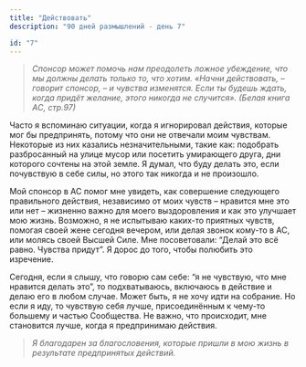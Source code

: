 ```yaml
---
title: "Действовать"
description: "90 дней размышлений - день 7"

id: "7"
---
```


> _Спонсор может помочь нам преодолеть ложное убеждение, что мы должны делать
> только то, что хотим. «Начни действовать, – говорит спонсор, – и чувства
> изменятся. Если ты будешь ждать, когда придёт желание, этого никогда не
> случится». (Белая книга АС, стр.97)_

Часто я вспоминаю ситуации, когда я игнорировал действия, которые мог бы
предпринять, потому что они не отвечали моим чувствам. Некоторые из них
казались незначительными, такие как: подобрать разбросанный на улице мусор или
посетить умирающего друга, дни которого сочтены на этой земле. Я думал, что
буду делать это, если почувствую в себе силы, но этого так никогда и не
произошло.

Мой спонсор в АС помог мне увидеть, как совершение следующего правильного
действия, независимо от моих чувств – нравится мне это или нет – жизненно
важно для моего выздоровления и как это улучшает мою жизнь. Возможно, я не
испытываю каких-то приятных чувств, помогая своей жене сегодня вечером, или
делая звонок кому-то в АС, или молясь своей Высшей Силе. Мне посоветовали:
“Делай это всё равно. Чувства придут”. Я дорос до того, чтобы полюбить это
изречение.

Сегодня, если я слышу, что говорю сам себе: “я не чувствую, что мне нравится
делать это”, то подхватываюсь, включаюсь в действие и делаю его в любом
случае. Может быть, я не хочу идти на собрание. Но если я иду, то чувствую
себя лучше, присоединённым к чему-то большему и частью Сообщества. Не важно,
что происходит, мне становится лучше, когда я предпринимаю действия.

> _Я благодарен за благословения, которые пришли в мою жизнь в результате
> предпринятых действий._
